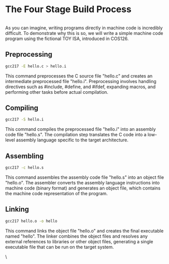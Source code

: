 # The Four Stage Build Process

<figure><img src="../.gitbook/assets/Group 80.png" alt=""><figcaption></figcaption></figure>





As you can imagine, writing programs directly in machine code is incredibly difficult. To demonstrate why this is so, we will write a simple machine code program using the fictional TOY ISA, introduced in COS126.&#x20;

## Preprocessing

```bash
gcc217 -E hello.c > hello.i
```

This command preprocesses the C source file "hello.c" and creates an intermediate preprocessed file "hello.i". Preprocessing involves handling directives such as #include, #define, and #ifdef, expanding macros, and performing other tasks before actual compilation.

## Compiling

```bash
gcc217 -S hello.i
```

This command compiles the preprocessed file "hello.i" into an assembly code file "hello.s". The compilation step translates the C code into a low-level assembly language specific to the target architecture.

## Assembling

```bash
gcc217 -c hello.s
```

This command assembles the assembly code file "hello.s" into an object file "hello.o". The assembler converts the assembly language instructions into machine code (binary format) and generates an object file, which contains the machine code representation of the program.

## Linking

```bash
gcc217 hello.o -o hello
```

This command links the object file "hello.o" and creates the final executable named "hello". The linker combines the object files and resolves any external references to libraries or other object files, generating a single executable file that can be run on the target system.

\
